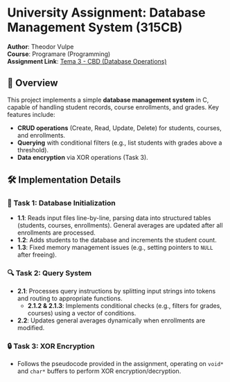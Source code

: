 # University Assignment: Database Management System (315CB)  
**Author**: Theodor Vulpe  
**Course**: Programare (Programming)  
**Assignment Link**: [Tema 3 - CBD (Database Operations)](https://ocw.cs.pub.ro/courses/programare/teme_2024/tema3_2024_cbd)  

## 📖 Overview  
This project implements a simple **database management system** in C, capable of handling student records, course enrollments, and grades. Key features include:  
- **CRUD operations** (Create, Read, Update, Delete) for students, courses, and enrollments.  
- **Querying** with conditional filters (e.g., list students with grades above a threshold).  
- **Data encryption** via XOR operations (Task 3).  

## 🛠️ Implementation Details  

### 📂 Task 1: Database Initialization  
- **1.1**: Reads input files line-by-line, parsing data into structured tables (students, courses, enrollments). General averages are updated after all enrollments are processed.  
- **1.2**: Adds students to the database and increments the student count.  
- **1.3**: Fixed memory management issues (e.g., setting pointers to `NULL` after freeing).  

### 🔍 Task 2: Query System  
- **2.1**: Processes query instructions by splitting input strings into tokens and routing to appropriate functions.  
  - **2.1.2 & 2.1.3**: Implements conditional checks (e.g., filters for grades, courses) using a vector of conditions.  
- **2.2**: Updates general averages dynamically when enrollments are modified.  

### 🔒 Task 3: XOR Encryption  
- Follows the pseudocode provided in the assignment, operating on `void*` and `char*` buffers to perform XOR encryption/decryption.  
